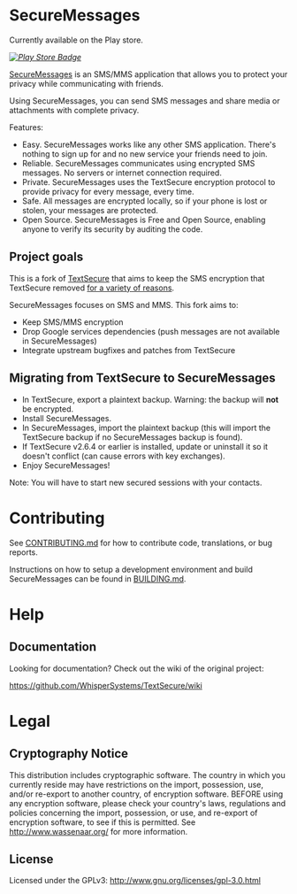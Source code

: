 # SecureMessages 

Currently available on the Play store.

*[![Play Store Badge](https://developer.android.com/images/brand/en_app_rgb_wo_60.png)](https://play.google.com/store/apps/details?id=com.tingtingapps.securesms)*

[SecureMessages](https://odotopen.org) is an SMS/MMS application that allows you to protect your privacy while communicating with friends.

Using SecureMessages, you can send SMS messages and share media or attachments with complete privacy.

Features:
* Easy. SecureMessages works like any other SMS application. There's nothing to sign up for and no new service your friends need to join.
* Reliable. SecureMessages communicates using encrypted SMS messages. No servers or internet connection required.
* Private. SecureMessages uses the TextSecure encryption protocol to provide privacy for every message, every time.
* Safe. All messages are encrypted locally, so if your phone is lost or stolen, your messages are protected.
* Open Source. SecureMessages is Free and Open Source, enabling anyone to verify its security by auditing the code.


## Project goals

This is a fork of [TextSecure](https://github.com/WhisperSystems/TextSecure) that aims to keep the SMS encryption that TextSecure removed [for a variety of reasons](https://whispersystems.org/blog/goodbye-encrypted-sms/).

SecureMessages focuses on SMS and MMS. This fork aims to:

* Keep SMS/MMS encryption
* Drop Google services dependencies (push messages are not available in SecureMessages)
* Integrate upstream bugfixes and patches from TextSecure

## Migrating from TextSecure to SecureMessages

* In TextSecure, export a plaintext backup. Warning: the backup will **not** be encrypted.
* Install SecureMessages.
* In SecureMessages, import the plaintext backup (this will import the TextSecure backup if no SecureMessages backup is found).
* If TextSecure v2.6.4 or earlier is installed, update or uninstall it so it doesn't conflict (can cause errors with key exchanges).
* Enjoy SecureMessages!

Note: You will have to start new secured sessions with your contacts.

# Contributing

See [CONTRIBUTING.md](https://github.com/odotopen/SecureMessages/blob/master/CONTRIBUTING.md) for how to contribute code, translations, or bug reports.

Instructions on how to setup a development environment and build SecureMessages can be found in [BUILDING.md](https://github.com/odotopen/SecureMessages/blob/master/BUILDING.md).

# Help
## Documentation
Looking for documentation? Check out the wiki of the original project:

https://github.com/WhisperSystems/TextSecure/wiki

# Legal
## Cryptography Notice

This distribution includes cryptographic software. The country in which you currently reside may have restrictions on the import, possession, use, and/or re-export to another country, of encryption software.
BEFORE using any encryption software, please check your country's laws, regulations and policies concerning the import, possession, or use, and re-export of encryption software, to see if this is permitted.
See <http://www.wassenaar.org/> for more information.

## License

Licensed under the GPLv3: http://www.gnu.org/licenses/gpl-3.0.html
